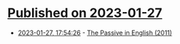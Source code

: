 # [Published on 2023-01-27](index.md)

* [2023-01-27, 17:54:26](https://news.ycombinator.com/item?id=34549328) - [The Passive in English (2011)](https://languagelog.ldc.upenn.edu/nll/?p=2922)
